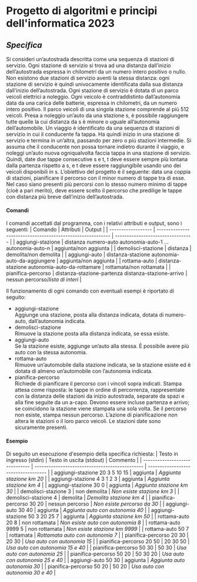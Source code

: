 # Progetto di algoritmi e principi dell'informatica 2023

## _Specifica_
Si consideri un’autostrada descritta come una sequenza di stazioni di servizio. Ogni stazione di servizio si trova 
ad una distanza dall’inizio dell’autostrada espressa in chilometri da un numero intero positivo o nullo. Non esistono
due stazioni di servizio aventi la stessa distanza: ogni stazione di servizio è quindi univocamente identificata dalla
sua distanza dall’inizio dell’autostrada.
Ogni stazione di servizio è dotata di un parco veicoli elettrici a noleggio. Ogni veicolo è contraddistinto
dall’autonomia data da una carica delle batterie, espressa in chilometri, da un numero intero positivo. Il parco
veicoli di una singola stazione comprende al più 512 veicoli. Presa a noleggio un’auto da una stazione s, è possibile
raggiungere tutte quelle la cui distanza da s è minore o uguale all’autonomia dell’automobile.
Un viaggio è identificato da una sequenza di stazioni di servizio in cui il conducente fa tappa. Ha quindi inizio
in una stazione di servizio e termina in un’altra, passando per zero o più stazioni intermedie. Si assuma che il
conducente non possa tornare indietro durante il viaggio, e noleggi un’auto nuova ogniqualvolta faccia tappa in
una stazione di servizio. Quindi, date due tappe consecutive s e t, t deve essere sempre più lontana dalla partenza
rispetto a s, e t deve essere raggiungibile usando uno dei veicoli disponibili in s.
L’obiettivo del progetto è il seguente: data una coppia di stazioni, pianificare il percorso con il minor numero
di tappe tra di esse. Nel caso siano presenti più percorsi con lo stesso numero minimo di tappe (cioè a pari merito),
deve essere scelto il percorso che predilige le tappe con distanza più breve dall’inizio dell’autostrada. 
<br>
#### Comandi
I comandi accettati dal programma, con i relativi attributi e output, sono i seguenti:
| Comando            | Attributi                                                  | Output                            |
| ------------------ | ---------------------------------------------------------- | --------------------------------- |
| aggiungi-stazione  | distanza numero-auto autonomia-auto-1 ... autonomia-auto-n | aggiunta/non aggiunta             |
| demolisci-stazione | distanza                                                   | demolita/non demolita             |
| aggiungi-auto      | distanza-stazione autonomia-auto-da-aggiungere             | aggiunta/non aggiunta             |
| rottama-auto       | distanza-stazione autonomia-auto-da-rottamare              | rottamata/non rottamata           |
| pianifica-percorso | distanza-stazione-partenza distanza-stazione-arrivo        | nessun percorso/*lista di interi* |

Il funzionamento di ogni comando con eventuali esempi è riportato di seguito: 
* aggiungi-stazione <br>
  Aggiunge una stazione, posta alla distanza indicata, dotata di numero-auto, dall’autonomia indicata.
* demolisci-stazione <br>
  Rimuove la stazione posta alla distanza indicata, se essa esiste.
* aggiungi-auto <br>
  Se la stazione esiste, aggiunge un’auto alla stessa. È possibile avere più auto con la stessa autonomia.
* rottama-auto <br>
  Rimuove un’automobile dalla stazione indicata, se la stazione esiste ed è dotata di almeno un’automobile con l’autonomia indicata.
* pianifica-percorso <br>
  Richiede di pianificare il percorso con i vincoli sopra indicati. 
  Stampa attesa come risposta: le tappe in ordine di percorrenza, rappresentate con la distanza delle stazioni
  da inizio autostrada, separate da spazi e alla fine seguite da un a-capo. Devono essere incluse partenza e
  arrivo; se coincidono la stazione viene stampata una sola volta. Se il percorso non esiste, stampa nessun
  percorso. L’azione di pianificazione non altera le stazioni o il loro parco veicoli. Le stazioni date sono
  sicuramente presenti.

#### Esempio
Di seguito un esecuzione d'esempio della specifica richiesta:
| Testo in ingresso (stdin)      | Testo in uscita (stdout)                       | Commento                            |
| ------------------------------ | ---------------------------------------------- | ----------------------------------- |
| aggiungi-stazione 20 3 5 10 15 | aggiunta                                       | *Aggiunta stazione km 20*           |
| aggiungi-stazione 4 3 1 2 3    | aggiunta                                       | *Aggiunta stazione km 4*            |
| aggiungi-stazione 30 0         | aggiunta                                       | *Aggiunta stazione km 30*           |
| demolisci-stazione 3           | non demolita                                   | *Non esiste stazione km 3*          |
| demolisci-stazione 4           | demolita                                       | *Demolita stazione km 4*            |
| pianifica-percorso 30 20       | nessun percorso                                | *Non esiste percorso da 30*         |
| aggiungi-auto 30 40            | aggiunta                                       | *Aggiunta auto con autonomia 40*    |
| aggiungi-stazione 50 3 20 25 7 | aggiunta                                       | *Aggiunta stazione km 50*           |
| rottama-auto 20 8              | non rottamata                                  | *Non esiste auto con autonomia 8*   |
| rottama-auto 9999 5            | non rottamata                                  | *Non esiste stazione km 9999*       |
| rottama-auto 50 7              | rottamata                                      | *Rottamata auto con autonomia 7*    |
| pianifica-percorso 20 30       | 20 30                                          | *Usa auto con autonomia 15*         |
| pianifica-percorso 20 50       | 20 30 50                                       | *Usa auto con autonomia 15 e 40*    |
| pianifica-percorso 50 30       | 50 30                                          | *Usa auto con autonomia 25*         |
| pianifica-percorso 50 20       | 50 30 20                                       | *Usa auto con autonomia 25 e 40*    |
| aggiungi-auto 50 30            | aggiunta                                       | *Aggiunta auto autonomia 30*        |
| pianifica-percorso 50 20       | 50 20                                          | *Usa auto con autonomia 30 e 40*    |
